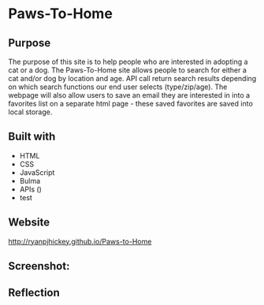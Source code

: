 # Paws-To-Home

## Purpose

The purpose of this site is to help people who are interested in adopting a cat or a dog. The Paws-To-Home site allows people to search for either a cat and/or dog by location and age. API call return search results depending on which search functions our end user selects (type/zip/age). The webpage will also allow users to save an email they are interested in into a favorites list on a separate html page - these saved favorites are saved into local storage.

## Built with

- HTML
- CSS
- JavaScript
- Bulma
- APIs ()
- test

## Website

http://ryanpjhickey.github.io/Paws-to-Home

## Screenshot:

## Reflection
